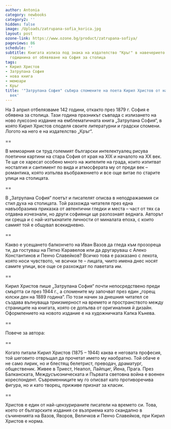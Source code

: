 ```yaml
---
author: Antonia
category: newbooks
category2: ''
hidden: false
image: /Uploads/zatrupana-sofia_korica.jpg
layout: post
ozone-link: https://www.ozone.bg/product/zatrupana-sofiya/
pageviews: 86
schedule: ''
subtitle: Книгата излиза под знака на издателство "Кръг" в навечерието на 142-рата
  годишнина от обявяване на София за столица
tags:
- Кирил Христов
- Затрупана София
- нова книга
- мемоари
- Кръг
title: '"Затрупана София" събира спомените на поета Кирил Христов от началото на миналия
  век'
---
```


На 3 април отбелязваме 142 години, откакто през 1879 г. София е обявена за столица. Тази година празникът съвпада с излизането на ново луксозно издание на емблематичната книга „Затрупана София“, в която Кирил Христов споделя своите литературни и градски спомени. Логото на него е на издателство „Кръг“.

\==

В мемоарния си труд големият български интелектуалец рисува поетични картини на стара София от края на XIX и началото на XX век. Те ще се харесат особено много на жителите на града, които изпитват носталгия и сантимент по вида и атмосферата му от преди век – романтика, която изпълва въображението и все още витае по старите улици на столицата.  

\==

В „Затрупана София“ поетът и писателят описва в неподражаемия си стил духа на столицата. Той разхожда читателя през една навъобразима приказка от автентични гледки и места – част от тях са отдавна изчезнали, но други софиянци ще разпознаят веднага. Авторът ни среща и с най-изтъкнатите личности от миналата епоха, с които самият той е общувал всекидневно. 

\==

Какво е усещането балкончето на Иван Вазов да гледа към прозореца ти, да гостуваш на Петко Каравелов или да другаруваш с Алеко Константинов и Пенчо Славейков? Всичко това е разказано с лекота, която носи чувството, че всички те – лицата, чиито имена днес носят самите улици, все още се разхождат по паветата им. 

\==

Кирил Христов пише „Затрупана София“ почти непосредствено преди смъртта си през 1944 г., а спомените му започват през един „горещ юлски ден на 1889 година“. По този начин за днешния читател се създава вълнуваща триизмерност на времето и пространството между страниците на книгата, която се допълва от оригиналния й дизайн. Оформлението на новото издание е на художничката Капка Кънева.

\==

Повече за автора:

\==

Когато питали Кирил Христов (1875 – 1944) каква е неговата професия, той шеговито отвръщал да прочетат името му наобратно. Той обаче е не само лирик, но и блестящ белетрист, преводач, драматург, общественик. Живее в Триест, Неапол, Лайпциг, Йена, Прага. През Балканската, Междусъюзническата и Първата световна война е военен кореспондент. Съвременниците му го описват като противоречива фигура, но и като творец, приживе признат за класик.

\==

Христов е един от най-цензурираните писатели на времето си. Това, което от българските издания се възприема като скандално в съчиненията на Вазов, Яворов, Величков и Пенчо Славейков, при Кирил Христов е норма.